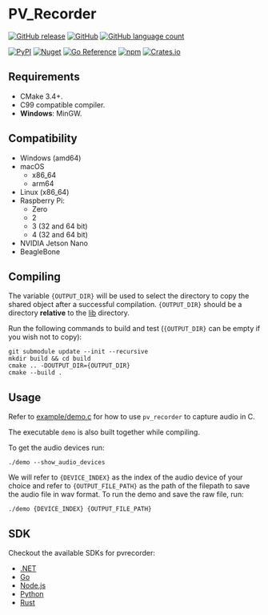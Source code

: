 # PV_Recorder

[![GitHub release](https://img.shields.io/github/release/Picovoice/pvrecorder.svg)](https://github.com/Picovoice/pvrecorder/releases)
[![GitHub](https://img.shields.io/github/license/Picovoice/pvrecorder)](https://github.com/Picovoice/pvrecorder/)
[![GitHub language count](https://img.shields.io/github/languages/count/Picovoice/pvrecorder)](https://github.com/Picovoice/pvrecorder/)

<!-- markdown-link-check-disable -->
[![PyPI](https://img.shields.io/pypi/v/pvrecorder)](https://pypi.org/project/pvrecorder/)
[![Nuget](https://img.shields.io/nuget/v/pvrecorder)](https://www.nuget.org/packages/pvrecorder/)
[![Go Reference](https://pkg.go.dev/badge/github.com/Picovoice/pvrecorder/binding/go.svg)](https://pkg.go.dev/github.com/Picovoice/pvrecorder/binding/go)
[![npm](https://img.shields.io/npm/v/@picovoice/pvrecorder-node?label=npm%20%5Bnode%5D)](https://www.npmjs.com/package/@picovoice/pvrecorder-node)
[![Crates.io](https://img.shields.io/crates/v/pv_recorder)](https://crates.io/crates/pv_recorder)
<!-- markdown-link-check-enable -->

## Requirements

- CMake 3.4+.
- C99 compatible compiler.
- **Windows**: MinGW.

## Compatibility

- Windows (amd64)
- macOS 
    - x86_64
    - arm64
- Linux (x86_64)
- Raspberry Pi:
    - Zero
    - 2
    - 3 (32 and 64 bit)
    - 4 (32 and 64 bit)
- NVIDIA Jetson Nano
- BeagleBone

## Compiling

The variable `{OUTPUT_DIR}` will be used to select the directory to copy the shared object
after a successful compilation. `{OUTPUT_DIR}` should be a directory **relative** to the [lib](lib) directory.

Run the following commands to build and test (`{OUTPUT_DIR}` can be empty if you wish not to copy):

```console
git submodule update --init --recursive
mkdir build && cd build
cmake .. -DOUTPUT_DIR={OUTPUT_DIR}
cmake --build .
```

## Usage

Refer to [example/demo.c](example/demo.c) for how to use `pv_recorder` to capture audio in C.

The executable `demo` is also built together while compiling.

To get the audio devices run:

```console
./demo --show_audio_devices
```

We will refer to `{DEVICE_INDEX}` as the index of the audio device of your choice and refer to 
`{OUTPUT_FILE_PATH}` as the path of the filepath to save the audio file in wav format. To run the demo and save
the raw file, run:

```console
./demo {DEVICE_INDEX} {OUTPUT_FILE_PATH}
```

## SDK

Checkout the available SDKs for pvrecorder:

- [.NET](sdk/dotnet)
- [Go](sdk/go)
- [Node.js](sdk/nodejs)
- [Python](sdk/python)
- [Rust](sdk/rust)

